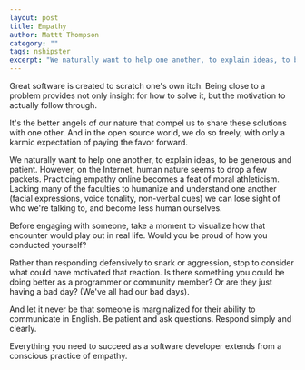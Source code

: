 ```yaml
---
layout: post
title: Empathy
author: Mattt Thompson
category: ""
tags: nshipster
excerpt: "We naturally want to help one another, to explain ideas, to be generous and patient. However, on the Internet, human nature seems to drop a few packets."
---
```


Great software is created to scratch one's own itch. Being close to a problem provides not only insight for how to solve it, but the motivation to actually follow through.

It's the better angels of our nature that compel us to share these solutions with one other. And in the open source world, we do so freely, with only a karmic expectation of paying the favor forward.

We naturally want to help one another, to explain ideas, to be generous and patient. However, on the Internet, human nature seems to drop a few packets. Practicing empathy online becomes a feat of moral athleticism. Lacking many of the faculties to humanize and understand one another (facial expressions, voice tonality, non-verbal cues) we can lose sight of who we're talking to, and become less human ourselves.

Before engaging with someone, take a moment to visualize how that encounter would play out in real life. Would you be proud of how you conducted yourself?

Rather than responding defensively to snark or aggression, stop to consider what could have motivated that reaction. Is there something you could be doing better as a programmer or community member? Or are they just having a bad day? (We've all had our bad days).

And let it never be that someone is marginalized for their ability to communicate in English. Be patient and ask questions. Respond simply and clearly.

Everything you need to succeed as a software developer extends from a conscious practice of empathy.
